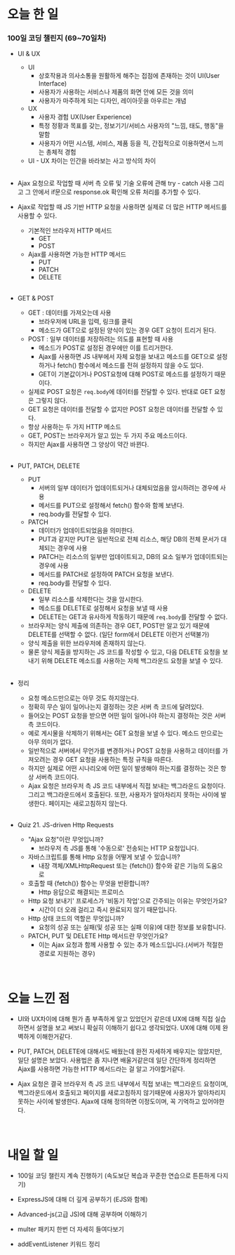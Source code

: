 # 오늘 한 일

### 100일 코딩 챌린지 (69~70일차)

- UI & UX

  - UI
    - 상호작용과 의사소통을 원활하게 해주는 접점에 존재하는 것이 UI(User Interface)
    - 사용자가 사용하는 서비스나 제품의 화면 안에 모든 것을 의미
    - 사용자가 마주하게 되는 디자인, 레이아웃을 아우르는 개념
  - UX
    - 사용자 경험 UX(User Experience)
    - 특정 정황과 목표를 갖는, 정보기기/서비스 사용자의 "느낌, 태도, 행동"을 말함
    - 사용자가 어떤 시스템, 서비스, 제품 등을 직, 간접적으로 이용하면서 느끼는 총체적 경험
  - UI - UX 차이는 인간을 바라보는 사고 방식의 차이

  <br />

- Ajax 요청으로 작업할 때 서버 측 오류 및 기술 오류에 관해 try - catch 사용 그리고 그 안에서 if문으로 response.ok 확인해 오류 처리를 추가할 수 있다.

- Ajax로 작업할 때 JS 기반 HTTP 요청을 사용하면 실제로 더 많은 HTTP 메서드를 사용할 수 있다.

  - 기본적인 브라우저 HTTP 메서드
    - GET
    - POST
  - Ajax를 사용하면 가능한 HTTP 메서드
    - PUT
    - PATCH
    - DELETE

  <br />

- GET & POST

  - GET : 데이터를 가져오는데 사용
    - 브라우저에 URL을 입력, 링크를 클릭
    - 메소드가 GET으로 설정된 양식이 있는 경우 GET 요청이 트리거 된다.
  - POST : 일부 데이터를 저장하려는 의도를 표현할 때 사용
    - 메소드가 POST로 설정된 경우에만 이를 트리거한다.
    - Ajax를 사용하면 JS 내부에서 자체 요청을 보내고 메소드를 GET으로 설정하거나 fetch() 함수에서 메소드를 전혀 설정하지 않을 수도 있다.
    - GET이 기본값이거나 POST요청에 대해 POST로 메소드를 설정하기 때문이다.
  - 실제로 POST 요청은 `req.body`에 데이터를 전달할 수 있다. 반대로 GET 요청은 그렇지 않다.
  - GET 요청은 데이터를 전달할 수 없지만 POST 요청은 데이터를 전달할 수 있다.
  - 항상 사용하는 두 가지 HTTP 메소드
  - GET, POST는 브라우저가 알고 있는 두 가지 주요 메소드이다.
  - 하지만 Ajax를 사용하면 그 양상이 약간 바뀐다.

  <br />

- PUT, PATCH, DELETE

  - PUT
    - 서버의 일부 데이터가 업데이트되거나 대체되었음을 암시하려는 경우에 사용
    - 메서드를 PUT으로 설정해서 fetch() 함수와 함께 보낸다.
    - req.body를 전달할 수 있다.
  - PATCH
    - 데이터가 업데이트되었음을 의미한다.
    - PUT과 같지만 PUT은 일반적으로 전체 리소스, 해당 DB의 전체 문서가 대체되는 경우에 사용
    - PATCH는 리소스의 일부만 업데이트되고, DB의 요소 일부가 업데이트되는 경우에 사용
    - 메서드를 PATCH로 설정하여 PATCH 요청을 보낸다.
    - req.body를 전달할 수 있다.
  - DELETE
    - 일부 리소스를 삭제한다는 것을 암시한다.
    - 메소드를 DELETE로 설정해서 요청을 보낼 때 사용
    - DELETE는 GET과 유사하게 작동하기 때문에 `req.body`를 전달할 수 없다.
  - 브라우저는 양식 제출에 의존하는 경우 GET, POST만 알고 있기 때문에 DELETE를 선택할 수 없다.
    (일단 form에서 DELETE 이런거 선택불가)
  - 양식 제출을 위한 브라우저에 존재하지 않는다.
  - 물론 양식 제출을 방지하는 JS 코드를 작성할 수 있고, 다음 DELETE 요청을 보내기 위해 DELETE 메소드를 사용하는 자체 백그라운드 요청을 보낼 수 있다.

  <br />

- 정리

  - 요청 메소드만으로는 아무 것도 하지않는다.
  - 정확히 무슨 일이 일어나는지 결정하는 것은 서버 측 코드에 달려있다.
  - 들어오는 POST 요청을 받으면 어떤 일이 일어나야 하는지 결정하는 것은 서버 측 코드이다.
  - 예로 게시물을 삭제하기 위해서는 GET 요청을 보낼 수 있다. 메소드 만으로는 아무 의미가 없다.
  - 일반적으로 서버에서 무언가를 변경하거나 POST 요청을 사용하고 데이터를 가져오려는 경우 GET 요청을 사용하는 특정 규칙을 따른다.
  - 하지만 실제로 어떤 시나리오에 어떤 일이 발생해야 하는지를 결정하는 것은 항상 서버측 코드이다.
  - Ajax 요청은 브라우저 측 JS 코드 내부에서 직접 보내는 백그라운드 요청이다. 그리고 백그라운드에서 호출된다. 또한, 사용자가 알아차리지 못하는 사이에 발생한다. 페이지는 새로고침하지 않는다.

  <br />

- Quiz 21. JS-driven Http Requests

  - "Ajax 요청"이란 무엇입니까?
    - 브라우저 측 JS를 통해 '수동으로' 전송되는 HTTP 요청입니다.
  - 자바스크립트를 통해 Http 요청을 어떻게 보낼 수 있습니까?
    - 내장 객체/XMLHttpRequest 또는 {fetch()} 함수와 같은 기능의 도움으로
  - 호출할 때 {fetch()} 함수는 무엇을 반환합니까?
    - Http 응답으로 해결되는 프로미스
  - Http 요청 보내기' 프로세스가 '비동기 작업'으로 간주되는 이유는 무엇인가요?
    - 시간이 더 오래 걸리고 즉시 완료되지 않기 때문입니다.
  - Http 상태 코드의 역할은 무엇입니까?
    - 요청의 성공 또는 실패(및 성공 또는 실패 이유)에 대한 정보를 보유합니다.
  - PATCH, PUT 및 DELETE Http 메서드란 무엇인가요?
    - 이는 Ajax 요청과 함께 사용할 수 있는 추가 메소드입니다.(서버가 적절한 경로로 지원하는 경우)

<br />

# 오늘 느낀 점

- UI와 UX차이에 대해 뭔가 좀 부족하게 알고 있었던거 같은데 UX에 대해 직접 실습하면서 설명을 보고 써보니 확실히 이해하기 쉽다고 생각되었다. UX에 대해 이제 완벽하게 이해한거같다.

- PUT, PATCH, DELETE에 대해서도 배웠는데 완전 자세하게 배우지는 않았지만, 일단 설명은 보았다. 사용법은 좀 지나면 배울거같은데 일단 간단하게 정리하면 Ajax를 사용하면 가능한 HTTP 메서드라는 걸 알고 가야할거같다.

- Ajax 요청은 결국 브라우저 측 JS 코드 내부에서 직접 보내는 백그라운드 요청이며, 백그라운드에서 호출되고 페이지를 새로고침하지 않기때문에 사용자가 알아차리지 못하는 사이에 발생한다. Ajax에 대해 정의하면 이정도이며, 꼭 기억하고 있어야한다.

<br />

# 내일 할 일

- 100일 코딩 챌린지 계속 진행하기 (속도보단 복습과 꾸준한 연습으로 튼튼하게 다지기)

- ExpressJS에 대해 더 깊게 공부하기 (EJS와 함께)

- Advanced-js(고급 JS)에 대해 공부하며 이해하기

- multer 패키지 한번 더 자세히 들여다보기

- addEventListener 키워드 정리
